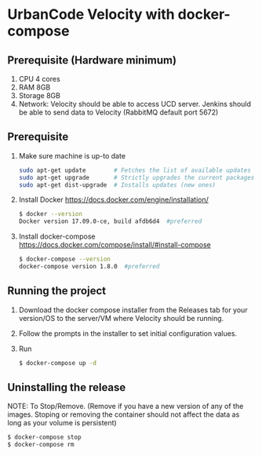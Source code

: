 # UrbanCode Velocity with docker-compose

## Prerequisite (Hardware minimum)
1. CPU 4 cores
2. RAM 8GB
3. Storage 8GB
4. Network: Velocity should be able to access UCD server. Jenkins should be able to send data to Velocity (RabbitMQ default port 5672)  

## Prerequisite
1. Make sure machine is up-to date

    ```sh
    sudo apt-get update        # Fetches the list of available updates
    sudo apt-get upgrade       # Strictly upgrades the current packages
    sudo apt-get dist-upgrade  # Installs updates (new ones)
    ```

2. Install Docker https://docs.docker.com/engine/installation/

    ```sh
    $ docker --version
    Docker version 17.09.0-ce, build afdb6d4  #preferred
    ```

3. Install docker-compose https://docs.docker.com/compose/install/#install-compose

    ```sh
    $ docker-compose --version
    docker-compose version 1.8.0  #preferred
    ```

## Running the project
1. Download the docker compose installer from the Releases tab for your version/OS to the server/VM where Velocity should be running.

2. Follow the prompts in the installer to set initial configuration values.

3. Run

    ```sh
    $ docker-compose up -d
    ```

## Uninstalling the release

NOTE: To Stop/Remove. (Remove if you have a new version of any of the images. Stoping or removing the container should not affect the data as long as your volume is persistent)

  ```sh
  $ docker-compose stop
  $ docker-compose rm
  ```
